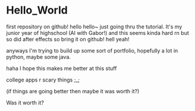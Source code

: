 # Hello_World
first repository on github! 
hello hello~ just going thru the tutorial. It's my junior year of highschool (AI with Gabor!) and this seems kinda hard rn but so did after effects so bring it on github! hell yeah! 

anyways I'm trying to build up some sort of portfolio, hopefully a lot in python, maybe some java. 

haha I hope this makes me better at this stuff 

college apps r scary things ;_; 


(if things are going better then maybe it was worth it?)

Was it worth it? 
